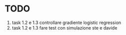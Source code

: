 # TODO

1. task 1.2 e 1.3 controllare gradiente logistic regression
2. task 1.2 e 1.3 fare test con simulazione ste e davide